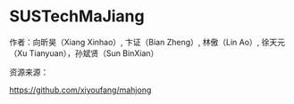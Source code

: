 # SUSTechMaJiang

作者：向昕昊（Xiang Xinhao）, 卞证（Bian Zheng）, 林傲（Lin Ao）, 徐天元（Xu Tianyuan），孙斌贤（Sun BinXian）

资源来源：

https://github.com/xiyoufang/mahjong
